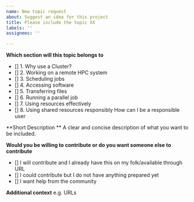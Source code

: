 ```yaml
---
name: New topic request
about: Suggest an idea for this project
title: Please include the topic XX
labels: ''
assignees: ''

---
```


**Which section will this topic belongs to**
- [] 1. Why use a Cluster? 	
- [] 2. Working on a remote HPC system 	
- [] 3. Scheduling jobs 	
- [] 4. Accessing software 	
- [] 5. Transferring files 	
- [] 6. Running a parallel job 	
- [] 7. Using resources effectively 	
- [] 8. Using shared resources responsibly 	How can I be a responsible user

**Short Description **
A clear and concise description of what you want to be included.

**Would you be willing to contribute or do you want someone else to contribute**
-  []  I will contribute and I already have this on my folk/available through URL 	
-  [] I could contribute but I do not have anything prepared yet
-  [] I want help from the community

**Additional context**
e.g. URLs
